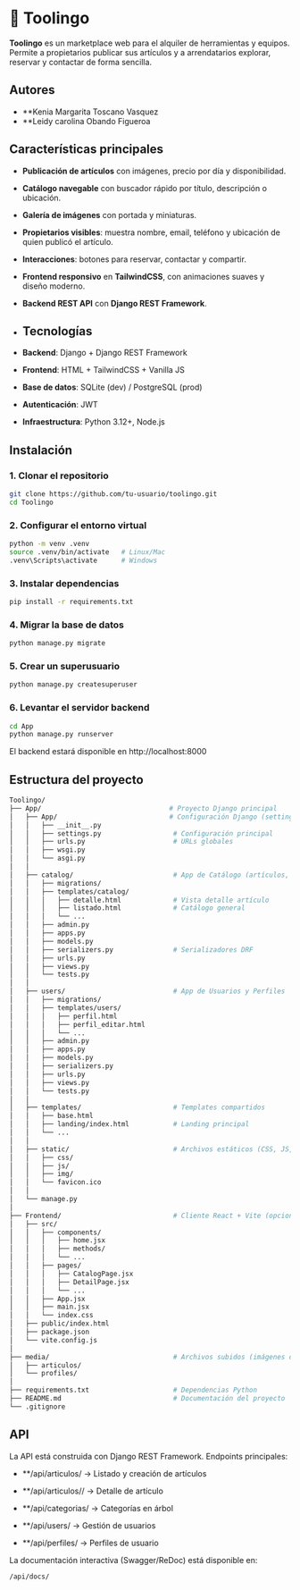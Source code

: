# 🔧 Toolingo

**Toolingo** es un marketplace web para el alquiler de herramientas y equipos.  
Permite a propietarios publicar sus artículos y a arrendatarios explorar, reservar y contactar de forma sencilla.  

## Autores
-  **Kenia Margarita Toscano Vasquez
-  **Leidy carolina Obando Figueroa

##  Características principales

-  **Publicación de artículos** con imágenes, precio por día y disponibilidad.  
-  **Catálogo navegable** con buscador rápido por título, descripción o ubicación.  
-  **Galería de imágenes** con portada y miniaturas.  
-  **Propietarios visibles**: muestra nombre, email, teléfono y ubicación de quien publicó el artículo.  
-  **Interacciones**: botones para reservar, contactar y compartir.  
-  **Frontend responsivo** en **TailwindCSS**, con animaciones suaves y diseño moderno.  
-  **Backend REST API** con **Django REST Framework**.

-  ##  Tecnologías

- **Backend**: Django + Django REST Framework  
- **Frontend**: HTML + TailwindCSS + Vanilla JS  
- **Base de datos**: SQLite (dev) / PostgreSQL (prod)  
- **Autenticación**: JWT  
- **Infraestructura**: Python 3.12+, Node.js

 ##  Instalación

### 1. Clonar el repositorio
  ```bash
  git clone https://github.com/tu-usuario/toolingo.git
  cd Toolingo
  ```

 ### 2. Configurar el entorno virtual
 ```bash
python -m venv .venv
source .venv/bin/activate   # Linux/Mac
.venv\Scripts\activate      # Windows

```
 ### 3. Instalar dependencias
```bash
pip install -r requirements.txt

```

### 4. Migrar la base de datos
```bash
python manage.py migrate

```

### 5. Crear un superusuario

```bash
python manage.py createsuperuser

```

### 6. Levantar el servidor backend

```bash
cd App
python manage.py runserver

```
El backend estará disponible en http://localhost:8000 


##  Estructura del proyecto


```bash
Toolingo/
├── App/                                # Proyecto Django principal
│   ├── App/                            # Configuración Django (settings, urls, wsgi, asgi)
│   │   ├── __init__.py
│   │   ├── settings.py                  # Configuración principal
│   │   ├── urls.py                      # URLs globales
│   │   ├── wsgi.py
│   │   └── asgi.py
│   │
│   ├── catalog/                         # App de Catálogo (artículos, categorías, imágenes)
│   │   ├── migrations/
│   │   ├── templates/catalog/
│   │   │   ├── detalle.html             # Vista detalle artículo
│   │   │   ├── listado.html             # Catálogo general
│   │   │   └── ...
│   │   ├── admin.py
│   │   ├── apps.py
│   │   ├── models.py
│   │   ├── serializers.py               # Serializadores DRF
│   │   ├── urls.py
│   │   ├── views.py
│   │   └── tests.py
│   │
│   ├── users/                           # App de Usuarios y Perfiles
│   │   ├── migrations/
│   │   ├── templates/users/
│   │   │   ├── perfil.html
│   │   │   ├── perfil_editar.html
│   │   │   └── ...
│   │   ├── admin.py
│   │   ├── apps.py
│   │   ├── models.py
│   │   ├── serializers.py
│   │   ├── urls.py
│   │   ├── views.py
│   │   └── tests.py
│   │
│   ├── templates/                       # Templates compartidos
│   │   ├── base.html
│   │   ├── landing/index.html           # Landing principal
│   │   └── ...
│   │
│   ├── static/                          # Archivos estáticos (CSS, JS, imágenes)
│   │   ├── css/
│   │   ├── js/
│   │   ├── img/
│   │   └── favicon.ico
│   │
│   └── manage.py
│
├── Frontend/                            # Cliente React + Vite (opcional)
│   ├── src/
│   │   ├── components/
│   │   │   ├── home.jsx
│   │   │   ├── methods/
│   │   │   └── ...
│   │   ├── pages/
│   │   │   ├── CatalogPage.jsx
│   │   │   ├── DetailPage.jsx
│   │   │   └── ...
│   │   ├── App.jsx
│   │   ├── main.jsx
│   │   └── index.css
│   ├── public/index.html
│   ├── package.json
│   └── vite.config.js
│
├── media/                               # Archivos subidos (imágenes de artículos/perfiles)
│   ├── articulos/
│   └── profiles/
│
├── requirements.txt                     # Dependencias Python
├── README.md                            # Documentación del proyecto
└── .gitignore

```
## API

La API está construida con Django REST Framework.
Endpoints principales:

-  **/api/articulos/ → Listado y creación de artículos

-  **/api/articulos/<id>/ → Detalle de artículo

-  **/api/categorias/ → Categorías en árbol

-  **/api/users/ → Gestión de usuarios

-  **/api/perfiles/ → Perfiles de usuario

La documentación interactiva (Swagger/ReDoc) está disponible en:
```bash
/api/docs/
```


